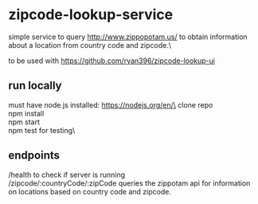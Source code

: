 # zipcode-lookup-service
simple service to query http://www.zippopotam.us/ to obtain information about a location from country code and zipcode.\

to be used with https://github.com/ryan396/zipcode-lookup-ui

## run locally
must have node.js installed: https://nodejs.org/en/\
clone repo\
npm install\
npm start\
npm test for testing\

## endpoints
/health to check if server is running\
/zipcode/:countryCode/:zipCode queries the zippotam api for information on locations based on country code and zipcode.
